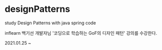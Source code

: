 # designPatterns

study Design Patterns with java spring code <br>

inflearn 백기선 개발자님 '코딩으로 학습하는 GoF의 디자인 패턴' 강의를 수강한다. <br>

2021.01.25 ~
